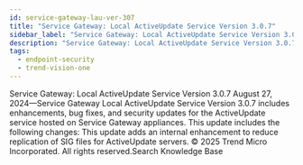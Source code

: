 ```yaml
---
id: service-gateway-lau-ver-307
title: "Service Gateway: Local ActiveUpdate Service Version 3.0.7"
sidebar_label: "Service Gateway: Local ActiveUpdate Service Version 3.0.7"
description: "Service Gateway: Local ActiveUpdate Service Version 3.0.7"
tags:
  - endpoint-security
  - trend-vision-one
---
```


 Service Gateway: Local ActiveUpdate Service Version 3.0.7 August 27, 2024—Service Gateway Local ActiveUpdate Service Version 3.0.7 includes enhancements, bug fixes, and security updates for the ActiveUpdate service hosted on Service Gateway appliances. This update includes the following changes: This update adds an internal enhancement to reduce replication of SIG files for ActiveUpdate servers. © 2025 Trend Micro Incorporated. All rights reserved.Search Knowledge Base